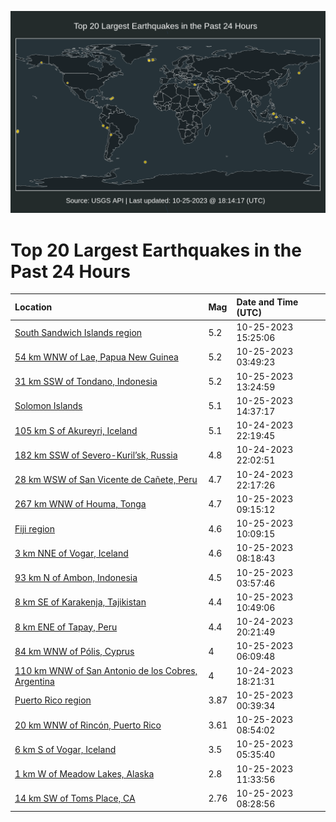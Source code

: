 ![Map](./map.png)

# Top 20 Largest Earthquakes in the Past 24 Hours

| Location | Mag | Date and Time (UTC) |
|:---|:---|:---|
| [South Sandwich Islands region](https://earthquake.usgs.gov/earthquakes/eventpage/us7000l6ay) | 5.2 | 10-25-2023 15:25:06 |
| [54 km WNW of Lae, Papua New Guinea](https://earthquake.usgs.gov/earthquakes/eventpage/us7000l65d) | 5.2 | 10-25-2023 03:49:23 |
| [31 km SSW of Tondano, Indonesia](https://earthquake.usgs.gov/earthquakes/eventpage/us7000l68s) | 5.2 | 10-25-2023 13:24:59 |
| [Solomon Islands](https://earthquake.usgs.gov/earthquakes/eventpage/us7000l6a0) | 5.1 | 10-25-2023 14:37:17 |
| [105 km S of Akureyri, Iceland](https://earthquake.usgs.gov/earthquakes/eventpage/us7000l63e) | 5.1 | 10-24-2023 22:19:45 |
| [182 km SSW of Severo-Kuril’sk, Russia](https://earthquake.usgs.gov/earthquakes/eventpage/us7000l63a) | 4.8 | 10-24-2023 22:02:51 |
| [28 km WSW of San Vicente de Cañete, Peru](https://earthquake.usgs.gov/earthquakes/eventpage/us7000l63d) | 4.7 | 10-24-2023 22:17:26 |
| [267 km WNW of Houma, Tonga](https://earthquake.usgs.gov/earthquakes/eventpage/us7000l67v) | 4.7 | 10-25-2023 09:15:12 |
| [Fiji region](https://earthquake.usgs.gov/earthquakes/eventpage/us7000l684) | 4.6 | 10-25-2023 10:09:15 |
| [3 km NNE of Vogar, Iceland](https://earthquake.usgs.gov/earthquakes/eventpage/us7000l66j) | 4.6 | 10-25-2023 08:18:43 |
| [93 km N of Ambon, Indonesia](https://earthquake.usgs.gov/earthquakes/eventpage/us7000l65f) | 4.5 | 10-25-2023 03:57:46 |
| [8 km SE of Karakenja, Tajikistan](https://earthquake.usgs.gov/earthquakes/eventpage/us7000l687) | 4.4 | 10-25-2023 10:49:06 |
| [8 km ENE of Tapay, Peru](https://earthquake.usgs.gov/earthquakes/eventpage/us7000l62h) | 4.4 | 10-24-2023 20:21:49 |
| [84 km WNW of Pólis, Cyprus](https://earthquake.usgs.gov/earthquakes/eventpage/us7000l65y) | 4 | 10-25-2023 06:09:48 |
| [110 km WNW of San Antonio de los Cobres, Argentina](https://earthquake.usgs.gov/earthquakes/eventpage/us7000l61i) | 4 | 10-24-2023 18:21:31 |
| [Puerto Rico region](https://earthquake.usgs.gov/earthquakes/eventpage/pr2023298000) | 3.87 | 10-25-2023 00:39:34 |
| [20 km WNW of Rincón, Puerto Rico](https://earthquake.usgs.gov/earthquakes/eventpage/pr2023298001) | 3.61 | 10-25-2023 08:54:02 |
| [6 km S of Vogar, Iceland](https://earthquake.usgs.gov/earthquakes/eventpage/us7000l661) | 3.5 | 10-25-2023 05:35:40 |
| [1 km W of Meadow Lakes, Alaska](https://earthquake.usgs.gov/earthquakes/eventpage/ak023dp0wdsb) | 2.8 | 10-25-2023 11:33:56 |
| [14 km SW of Toms Place, CA](https://earthquake.usgs.gov/earthquakes/eventpage/nc73951105) | 2.76 | 10-25-2023 08:28:56 |
